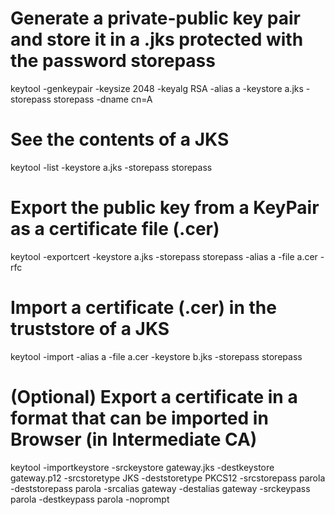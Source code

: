 # Generate a private-public key pair and store it in a .jks protected with the password storepass
keytool -genkeypair -keysize 2048 -keyalg RSA -alias a -keystore a.jks -storepass storepass -dname cn=A

# See the contents of a JKS
keytool -list -keystore a.jks -storepass storepass
 
# Export the public key from a KeyPair as a certificate file (.cer)
keytool -exportcert -keystore a.jks -storepass storepass -alias a -file a.cer -rfc
 
# Import a certificate (.cer) in the truststore of a JKS
keytool -import -alias a -file a.cer -keystore b.jks -storepass storepass
 

# (Optional) Export a certificate in a format that can be imported in Browser (in Intermediate CA)
keytool -importkeystore -srckeystore gateway.jks -destkeystore gateway.p12 -srcstoretype JKS -deststoretype PKCS12 -srcstorepass parola -deststorepass parola -srcalias gateway -destalias gateway -srckeypass parola -destkeypass parola -noprompt
